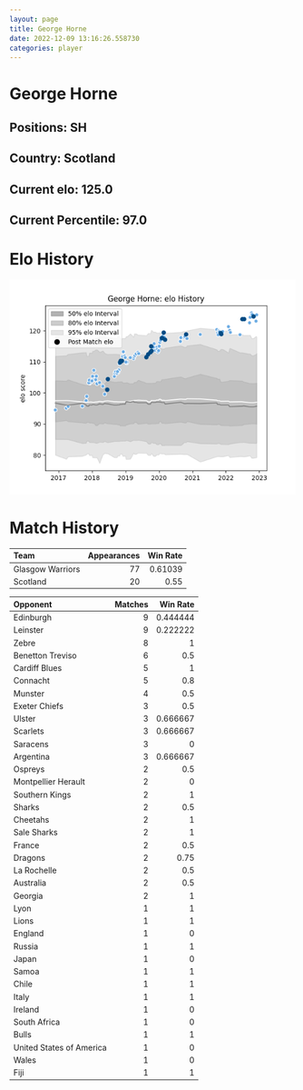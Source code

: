 ```yaml
---  
layout: page  
title: George Horne  
date: 2022-12-09 13:16:26.558730  
categories: player  
---
```

# George Horne

## Positions: SH

## Country: Scotland

## Current elo: 125.0

## Current Percentile: 97.0

# Elo History


![elo history](history_GeorgeHorne.png)
# Match History


| Team             |   Appearances |   Win Rate |
|:-----------------|--------------:|-----------:|
| Glasgow Warriors |            77 |    0.61039 |
| Scotland         |            20 |    0.55    |

| Opponent                 |   Matches |   Win Rate |
|:-------------------------|----------:|-----------:|
| Edinburgh                |         9 |   0.444444 |
| Leinster                 |         9 |   0.222222 |
| Zebre                    |         8 |   1        |
| Benetton Treviso         |         6 |   0.5      |
| Cardiff Blues            |         5 |   1        |
| Connacht                 |         5 |   0.8      |
| Munster                  |         4 |   0.5      |
| Exeter Chiefs            |         3 |   0.5      |
| Ulster                   |         3 |   0.666667 |
| Scarlets                 |         3 |   0.666667 |
| Saracens                 |         3 |   0        |
| Argentina                |         3 |   0.666667 |
| Ospreys                  |         2 |   0.5      |
| Montpellier Herault      |         2 |   0        |
| Southern Kings           |         2 |   1        |
| Sharks                   |         2 |   0.5      |
| Cheetahs                 |         2 |   1        |
| Sale Sharks              |         2 |   1        |
| France                   |         2 |   0.5      |
| Dragons                  |         2 |   0.75     |
| La Rochelle              |         2 |   0.5      |
| Australia                |         2 |   0.5      |
| Georgia                  |         2 |   1        |
| Lyon                     |         1 |   1        |
| Lions                    |         1 |   1        |
| England                  |         1 |   0        |
| Russia                   |         1 |   1        |
| Japan                    |         1 |   0        |
| Samoa                    |         1 |   1        |
| Chile                    |         1 |   1        |
| Italy                    |         1 |   1        |
| Ireland                  |         1 |   0        |
| South Africa             |         1 |   0        |
| Bulls                    |         1 |   1        |
| United States of America |         1 |   0        |
| Wales                    |         1 |   0        |
| Fiji                     |         1 |   1        |